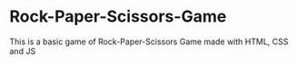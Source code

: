 # Rock-Paper-Scissors-Game
This is a basic game of Rock-Paper-Scissors Game made with HTML, CSS and JS
